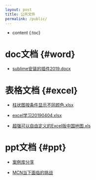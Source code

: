 ```yaml
---
layout: post
title: 公共文件
permalink: /public/
---
```


* content
{:toc}


doc文档						{#word}
===================================

- [sublime安装的插件2019.docx](https://raw.githubusercontent.com/Jv0id/jv0id.github.io/master/public/doc/sublime安装的插件2019.docx)


表格文档						{#excel}
===================================

- [柱状图按条件显示不同颜色.xlsx](https://raw.githubusercontent.com/Jv0id/jv0id.github.io/master/public/excel/柱状图按条件显示不同颜色.xlsx)

- [excel学习20190404.xlsx](https://raw.githubusercontent.com/Jv0id/jv0id.github.io/master/public/excel/excel学习20190404.xlsx)

- [超强可以自由定义的Excel版中国地图.xls](https://raw.githubusercontent.com/Jv0id/jv0id.github.io/master/public/excel/超强可以自由定义的Excel版中国地图.xls)


ppt文档						{#ppt}
===================================

- [案例库分享](https://raw.githubusercontent.com/Jv0id/jv0id.github.io/master/public/ppt/案例库分享.pptx)

- [MCN当下面临的挑战](https://raw.githubusercontent.com/Jv0id/jv0id.github.io/master/public/ppt/MCN当下面临的挑战.pptx)
